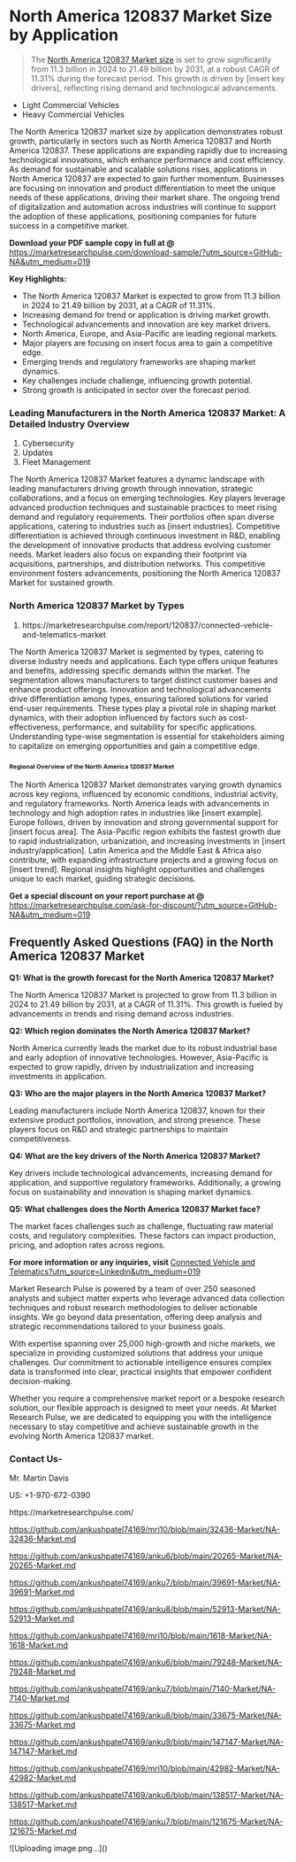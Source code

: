 <h1>North America 120837 Market&nbsp;Size by Application</h1><blockquote><p>The <a href="https://marketresearchpulse.com/download-sample/?utm_source=GitHub-NA&amp;utm_medium=019">North America 120837 Market size</a> is set to grow significantly from 11.3 billion in 2024 to 21.49 billion by 2031, at a robust CAGR of 11.31% during the forecast period. This growth is driven by [insert key drivers], reflecting rising demand and technological advancements.</p></blockquote><ul><li>Light Commercial Vehicles<li> Heavy Commercial Vehicles</li></ul><p>The North America 120837 market size by application demonstrates robust growth, particularly in sectors such as North America 120837 and North America 120837. These applications are expanding rapidly due to increasing technological innovations, which enhance performance and cost efficiency. As demand for sustainable and scalable solutions rises, applications in North America 120837 are expected to gain further momentum. Businesses are focusing on innovation and product differentiation to meet the unique needs of these applications, driving their market share. The ongoing trend of digitalization and automation across industries will continue to support the adoption of these applications, positioning companies for future success in a competitive market.</p><p><strong>Download your PDF sample copy in full at @ </strong><a href="https://marketresearchpulse.com/download-sample/?utm_source=GitHub-NA&amp;utm_medium=019">https://marketresearchpulse.com/download-sample/?utm_source=GitHub-NA&amp;utm_medium=019</a></p><p><strong>Key Highlights: </strong></p><ul><li>The North America 120837 Market is expected to grow from 11.3 billion in 2024 to 21.49 billion by 2031, at a CAGR of 11.31%.</li><li>Increasing demand for trend or application is driving market growth.</li><li>Technological advancements and innovation are key market drivers.</li><li>North America, Europe, and Asia-Pacific are leading regional markets.</li><li>Major players are focusing on insert focus area to gain a competitive edge.</li><li>Emerging trends and regulatory frameworks are shaping market dynamics.</li><li>Key challenges include challenge, influencing growth potential.</li><li>Strong growth is anticipated in sector over the forecast period.</li></ul><h3>Leading Manufacturers in the North America 120837 Market: A Detailed Industry Overview</h3><ol><li>Cybersecurity<li> Updates<li> Fleet Management</li></ol><div class="flex max-w-full flex-col flex-grow"><div class="min-h-8 text-message flex w-full flex-col items-end gap-2 whitespace-normal break-words [.text-message+&amp;]:mt-5" dir="auto" data-message-author-role="assistant" data-message-id="fd8432e4-4910-450d-b182-61b7bfb0a01f" data-message-model-slug="gpt-4o"><div class="flex w-full flex-col gap-1 empty:hidden first:pt-[3px]"><div class="markdown prose w-full break-words dark:prose-invert light"><p>The North America 120837 Market features a dynamic landscape with leading manufacturers driving growth through innovation, strategic collaborations, and a focus on emerging technologies. Key players leverage advanced production techniques and sustainable practices to meet rising demand and regulatory requirements. Their portfolios often span diverse applications, catering to industries such as [insert industries]. Competitive differentiation is achieved through continuous investment in R&amp;D, enabling the development of innovative products that address evolving customer needs. Market leaders also focus on expanding their footprint via acquisitions, partnerships, and distribution networks. This competitive environment fosters advancements, positioning the North America 120837 Market for sustained growth.</p></div></div></div></div><h3>North America 120837 Market by Types</h3><ol><li>https://marketresearchpulse.com/report/120837/connected-vehicle-and-telematics-market</li></ol><div class="flex max-w-full flex-col flex-grow"><div class="min-h-8 text-message flex w-full flex-col items-end gap-2 whitespace-normal break-words [.text-message+&amp;]:mt-5" dir="auto" data-message-author-role="assistant" data-message-id="084470be-0bb7-4664-bddf-5156b4f41249" data-message-model-slug="gpt-4o-mini"><div class="flex w-full flex-col gap-1 empty:hidden first:pt-[3px]"><div class="markdown prose w-full break-words dark:prose-invert light"><p>The North America 120837 Market is segmented by types, catering to diverse industry needs and applications. Each type offers unique features and benefits, addressing specific demands within the market. The segmentation allows manufacturers to target distinct customer bases and enhance product offerings. Innovation and technological advancements drive differentiation among types, ensuring tailored solutions for varied end-user requirements. These types play a pivotal role in shaping market dynamics, with their adoption influenced by factors such as cost-effectiveness, performance, and suitability for specific applications. Understanding type-wise segmentation is essential for stakeholders aiming to capitalize on emerging opportunities and gain a competitive edge.</p></div></div></div></div><h3><span style="font-size: 11px;">Regional Overview of the North America 120837 Market</span></h3><div class="flex max-w-full flex-col flex-grow"><div class="min-h-8 text-message flex w-full flex-col items-end gap-2 whitespace-normal break-words [.text-message+&amp;]:mt-5" dir="auto" data-message-author-role="assistant" data-message-id="e9038762-ce64-4e30-91c9-9bd413514231" data-message-model-slug="gpt-4o-mini"><div class="flex w-full flex-col gap-1 empty:hidden first:pt-[3px]"><div class="markdown prose w-full break-words dark:prose-invert light"><p>The North America 120837 Market demonstrates varying growth dynamics across key regions, influenced by economic conditions, industrial activity, and regulatory frameworks. North America leads with advancements in technology and high adoption rates in industries like [insert example]. Europe follows, driven by innovation and strong governmental support for [insert focus area]. The Asia-Pacific region exhibits the fastest growth due to rapid industrialization, urbanization, and increasing investments in [insert industry/application]. Latin America and the Middle East &amp; Africa also contribute, with expanding infrastructure projects and a growing focus on [insert trend]. Regional insights highlight opportunities and challenges unique to each market, guiding strategic decisions.</p></div></div></div></div><p><strong>Get a special discount on your report purchase at @ </strong><a href="https://marketresearchpulse.com/ask-for-discount/?utm_source=GitHub-NA&amp;utm_medium=019">https://marketresearchpulse.com/ask-for-discount/?utm_source=GitHub-NA&amp;utm_medium=019</a></p><h2>Frequently Asked Questions (FAQ) in the North America 120837 Market</h2><p><strong>Q1: What is the growth forecast for the North America 120837 Market?</strong></p><p>The North America 120837 Market is projected to grow from 11.3 billion in 2024 to 21.49 billion by 2031, at a CAGR of 11.31%. This growth is fueled by advancements in trends and rising demand across industries.</p><p><strong>Q2: Which region dominates the North America 120837 Market?</strong></p><p>North America currently leads the market due to its robust industrial base and early adoption of innovative technologies. However, Asia-Pacific is expected to grow rapidly, driven by industrialization and increasing investments in application.</p><p><strong>Q3: Who are the major players in the North America 120837 Market?</strong></p><p>Leading manufacturers include North America 120837, known for their extensive product portfolios, innovation, and strong presence. These players focus on R&amp;D and strategic partnerships to maintain competitiveness.</p><p><strong>Q4: What are the key drivers of the North America 120837 Market?</strong></p><p>Key drivers include technological advancements, increasing demand for application, and supportive regulatory frameworks. Additionally, a growing focus on sustainability and innovation is shaping market dynamics.</p><p><strong>Q5: What challenges does the North America 120837 Market face?</strong></p><p>The market faces challenges such as challenge, fluctuating raw material costs, and regulatory complexities. These factors can impact production, pricing, and adoption rates across regions.</p><p><strong>For more information or any inquiries, visit&nbsp;</strong><a href="Connected Vehicle and Telematics?utm_source=Linkedin&utm_medium=019">Connected Vehicle and Telematics?utm_source=Linkedin&utm_medium=019</a></p><p>Market Research Pulse is powered by a team of over 250 seasoned analysts and subject matter experts who leverage advanced data collection techniques and robust research methodologies to deliver actionable insights. We go beyond data presentation, offering deep analysis and strategic recommendations tailored to your business goals.</p><p>With expertise spanning over 25,000 high-growth and niche markets, we specialize in providing customized solutions that address your unique challenges. Our commitment to actionable intelligence ensures complex data is transformed into clear, practical insights that empower confident decision-making.</p><p>Whether you require a comprehensive market report or a bespoke research solution, our flexible approach is designed to meet your needs. At Market Research Pulse, we are dedicated to equipping you with the intelligence necessary to stay competitive and achieve sustainable growth in the evolving North America 120837 market.</p><h3><strong>Contact Us-</strong></h3><p>Mr. Martin Davis</p><p>US: +1-970-672-0390</p><p>https://marketresearchpulse.com/</p><p><a href="https://github.com/ankushpatel74169/mri10/blob/main/32436-Market/NA-32436-Market.md">https://github.com/ankushpatel74169/mri10/blob/main/32436-Market/NA-32436-Market.md</a></p><p><a href="https://github.com/ankushpatel74169/anku6/blob/main/20265-Market/NA-20265-Market.md">https://github.com/ankushpatel74169/anku6/blob/main/20265-Market/NA-20265-Market.md</a></p><p><a href="https://github.com/ankushpatel74169/anku7/blob/main/39691-Market/NA-39691-Market.md">https://github.com/ankushpatel74169/anku7/blob/main/39691-Market/NA-39691-Market.md</a></p><p><a href="https://github.com/ankushpatel74169/anku8/blob/main/52913-Market/NA-52913-Market.md">https://github.com/ankushpatel74169/anku8/blob/main/52913-Market/NA-52913-Market.md</a></p><p><a href="https://github.com/ankushpatel74169/mri10/blob/main/1618-Market/NA-1618-Market.md">https://github.com/ankushpatel74169/mri10/blob/main/1618-Market/NA-1618-Market.md</a></p><p><a href="https://github.com/ankushpatel74169/anku6/blob/main/79248-Market/NA-79248-Market.md">https://github.com/ankushpatel74169/anku6/blob/main/79248-Market/NA-79248-Market.md</a></p><p><a href="https://github.com/ankushpatel74169/anku7/blob/main/7140-Market/NA-7140-Market.md">https://github.com/ankushpatel74169/anku7/blob/main/7140-Market/NA-7140-Market.md</a></p><p><a href="https://github.com/ankushpatel74169/anku8/blob/main/33675-Market/NA-33675-Market.md">https://github.com/ankushpatel74169/anku8/blob/main/33675-Market/NA-33675-Market.md</a></p><p><a href="https://github.com/ankushpatel74169/anku9/blob/main/147147-Market/NA-147147-Market.md">https://github.com/ankushpatel74169/anku9/blob/main/147147-Market/NA-147147-Market.md</a></p><p><a href="https://github.com/ankushpatel74169/mri10/blob/main/42982-Market/NA-42982-Market.md">https://github.com/ankushpatel74169/mri10/blob/main/42982-Market/NA-42982-Market.md</a></p><p><a href="https://github.com/ankushpatel74169/anku6/blob/main/138517-Market/NA-138517-Market.md">https://github.com/ankushpatel74169/anku6/blob/main/138517-Market/NA-138517-Market.md</a></p><p><a href="https://github.com/ankushpatel74169/anku7/blob/main/121675-Market/NA-121675-Market.md">https://github.com/ankushpatel74169/anku7/blob/main/121675-Market/NA-121675-Market.md</a></p>
![Uploading image.png…]()
